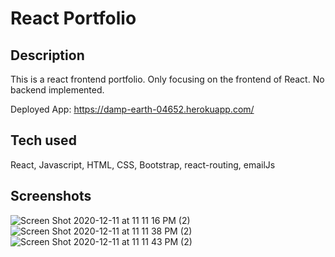 # React Portfolio

## Description
This is a react frontend portfolio. Only focusing on the frontend of React. No backend implemented.

Deployed App: https://damp-earth-04652.herokuapp.com/

## Tech used
React, Javascript, HTML, CSS, Bootstrap, react-routing, emailJs

## Screenshots
![Screen Shot 2020-12-11 at 11 11 16 PM (2)](https://user-images.githubusercontent.com/56687081/101976862-b8090000-3c06-11eb-9ccc-14f3156e61a4.png)
![Screen Shot 2020-12-11 at 11 11 38 PM (2)](https://user-images.githubusercontent.com/56687081/101976863-bb03f080-3c06-11eb-96f9-1b06614cd94f.png)
![Screen Shot 2020-12-11 at 11 11 43 PM (2)](https://user-images.githubusercontent.com/56687081/101976864-bb9c8700-3c06-11eb-8aad-4b723e4528f1.png)

